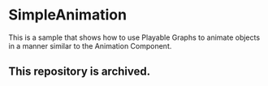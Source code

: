 # SimpleAnimation

This is a sample that shows how to use Playable Graphs to animate objects in a manner similar to the Animation Component. 

## This repository is archived. 
